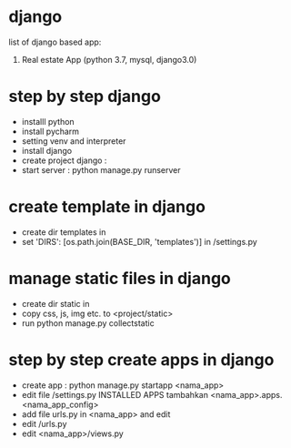 # django
list of django based app:
1. Real estate App (python 3.7, mysql, django3.0)

# step by step django
- installl python
- install pycharm
- setting venv and interpreter
- install django
- create project django : 
- start server 	: python manage.py runserver

# create template in django
- create dir templates in <project>
- set 'DIRS': [os.path.join(BASE_DIR, 'templates')] in <project>/settings.py

# manage static files in django
- create dir static in <project>
- copy css, js, img etc. to <project/static>
- run python manage.py collectstatic

# step by step create apps in django
- create app : python manage.py startapp <nama_app>
- edit file <project>/settings.py INSTALLED APPS tambahkan <nama_app>.apps.<nama_app_config>
- add file urls.py in <nama_app> and edit 
- edit <project>/urls.py
- edit <nama_app>/views.py

	

